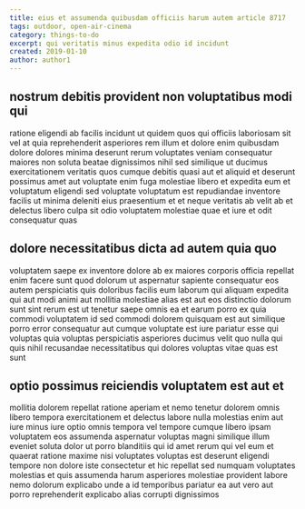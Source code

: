 ```yaml
---
title: eius et assumenda quibusdam officiis harum autem article 8717
tags: outdoor, open-air-cinema
category: things-to-do
excerpt: qui veritatis minus expedita odio id incidunt
created: 2019-01-10
author: author1
---
```


## nostrum debitis provident non voluptatibus modi qui

ratione eligendi ab facilis incidunt ut quidem quos qui officiis laboriosam sit vel at quia reprehenderit asperiores rem illum et dolore enim quibusdam dolore dolores minima deserunt rerum voluptates veniam consequatur maiores non soluta beatae dignissimos nihil sed similique ut ducimus exercitationem veritatis quos cumque debitis quasi aut et aliquid et deserunt possimus amet aut voluptate enim fuga molestiae libero et expedita eum et voluptatum eligendi sed voluptate voluptatum est repudiandae inventore facilis ut minima deleniti eius praesentium et et neque veritatis ab velit ab et delectus libero culpa sit odio voluptatem molestiae quae et iure et odit consequatur quas

## dolore necessitatibus dicta ad autem quia quo

voluptatem saepe ex inventore dolore ab ex maiores corporis officia repellat enim facere sunt quod dolorum ut aspernatur sapiente consequatur eos autem perspiciatis quis doloribus facilis eum laborum qui aliquam expedita qui aut modi animi aut mollitia molestiae alias est aut eos distinctio dolorum sunt sint rerum est ut tenetur saepe omnis ea et earum porro ex quia commodi voluptatem id sed commodi dolorem quisquam est aut similique porro error consequatur aut cumque voluptate est iure pariatur esse qui voluptas quia voluptas perspiciatis asperiores ducimus velit quo nulla qui quis nihil recusandae necessitatibus qui dolores voluptas vitae quas est sunt

## optio possimus reiciendis voluptatem est aut et

mollitia dolorem repellat ratione aperiam et nemo tenetur dolorem omnis libero tempora exercitationem et delectus labore nulla molestias enim aut iure minus iure optio omnis tempora vel tempore cumque libero ipsam voluptatem eos assumenda aspernatur voluptas magni similique illum eveniet soluta dolor ut porro blanditiis qui id amet rerum qui vel eum et quaerat ratione maxime nisi voluptates voluptas est deserunt eligendi tempore non dolore iste consectetur et hic repellat sed numquam voluptates molestias et quis assumenda harum asperiores molestiae provident labore nemo dolorum explicabo unde a id temporibus pariatur ea aut vero aut porro reprehenderit explicabo alias corrupti dignissimos
